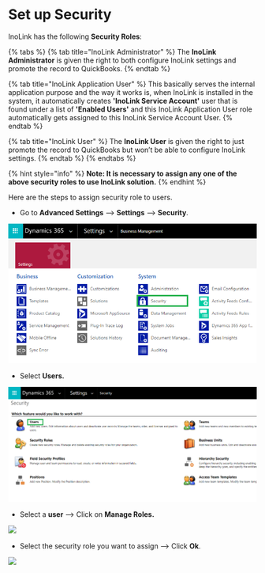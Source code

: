 # Set up Security

&#x20;

InoLink has the following **Security Roles**:

{% tabs %}
{% tab title="InoLink Administrator" %}
The **InoLink Administrator** is given the right to both configure InoLink settings and promote the record to QuickBooks.
{% endtab %}

{% tab title="InoLink Application User" %}
This basically serves the internal application purpose and the way it works is, when InoLink is installed in the system, it automatically creates **'InoLink Service Account'** user that is found under a list of **'Enabled Users'** and this InoLink Application User role automatically gets assigned to this InoLink Service Account User.
{% endtab %}

{% tab title="InoLink User" %}
The **InoLink User** is given the right to just promote the record to QuickBooks but won’t be able to configure InoLink settings.
{% endtab %}
{% endtabs %}

{% hint style="info" %}
**Note: It is necessary to assign any one of the above security roles to use InoLink solution.**
{% endhint %}

Here are the steps to assign security role to users.

* Go to **Advanced Settings** --> **Settings** --> **Security**.

![](<../../.gitbook/assets/a (7).png>)

* Select **Users.**

![](<../../.gitbook/assets/b (4).png>)

* Select a **user** --> Click on **Manage Roles.**

![](<../../.gitbook/assets/Sec Role\_2.png>)

* Select the security role you want to assign --> Click **Ok**.

![](<../../.gitbook/assets/Sec Role\_1.png>)
